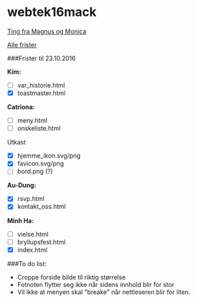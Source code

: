 # webtek16mack

[Ting fra Magnus og Monica](https://drive.google.com/drive/folders/0B9KfZs4uc66VS0t3eHZDT1Q2ZnM)

[Alle frister](https://docs.google.com/document/d/1bsnCHb3Hz70xM54buKW69KkVUNSBvf2dBQgLB12PSGI/edit?usp=sharing)

###Frister til 23.10.2016

**Kim:**
- [ ] var_historie.html
- [x] toastmaster.html

**Catriona:**
- [ ] meny.html
- [ ] onskeliste.html

Utkast
- [x] hjemme_ikon.svg/png
- [x] favicon.svg/png
- [ ] bord.png (?)

**Au-Dung:**
- [x] rsvp.html
- [x] kontakt_oss.html

**Minh Ha:**
- [ ] vielse.html
- [ ] bryllupsfest.html
- [x] index.html

###To do list:
- Croppe forside bilde til riktig størrelse
- Fotnoten flytter seg ikke når sidens innhold blir for stor
- Vil ikke at menyen skal "breake" når nettleseren blir for liten.
